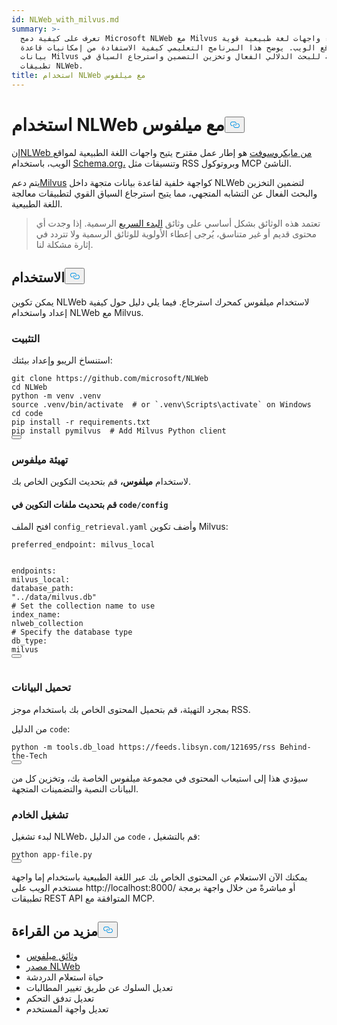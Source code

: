 ```yaml
---
id: NLWeb_with_milvus.md
summary: >-
  تعرف على كيفية دمج Microsoft NLWeb مع Milvus لإنشاء واجهات لغة طبيعية قوية
  لمواقع الويب. يوضح هذا البرنامج التعليمي كيفية الاستفادة من إمكانيات قاعدة
  بيانات Milvus المتجهة للبحث الدلالي الفعال وتخزين التضمين واسترجاع السياق في
  تطبيقات NLWeb.
title: استخدام NLWeb مع ميلفوس
---
```

<h1 id="Using-NLWeb-with-Milvus" class="common-anchor-header">استخدام NLWeb مع ميلفوس<button data-href="#Using-NLWeb-with-Milvus" class="anchor-icon" translate="no">
      <svg translate="no"
        aria-hidden="true"
        focusable="false"
        height="20"
        version="1.1"
        viewBox="0 0 16 16"
        width="16"
      >
        <path
          fill="#0092E4"
          fill-rule="evenodd"
          d="M4 9h1v1H4c-1.5 0-3-1.69-3-3.5S2.55 3 4 3h4c1.45 0 3 1.69 3 3.5 0 1.41-.91 2.72-2 3.25V8.59c.58-.45 1-1.27 1-2.09C10 5.22 8.98 4 8 4H4c-.98 0-2 1.22-2 2.5S3 9 4 9zm9-3h-1v1h1c1 0 2 1.22 2 2.5S13.98 12 13 12H9c-.98 0-2-1.22-2-2.5 0-.83.42-1.64 1-2.09V6.25c-1.09.53-2 1.84-2 3.25C6 11.31 7.55 13 9 13h4c1.45 0 3-1.69 3-3.5S14.5 6 13 6z"
        ></path>
      </svg>
    </button></h1><p>إن<a href="https://github.com/microsoft/NLWeb">NLWeb من مايكروسوفت</a> هو إطار عمل مقترح يتيح واجهات اللغة الطبيعية لمواقع الويب، باستخدام <a href="https://schema.org/">Schema.org،</a> وتنسيقات مثل RSS وبروتوكول MCP الناشئ.</p>
<p>يتم دعم<a href="https://milvus.io/">Milvus</a> كواجهة خلفية لقاعدة بيانات متجهة داخل NLWeb لتضمين التخزين والبحث الفعال عن التشابه المتجهي، مما يتيح استرجاع السياق القوي لتطبيقات معالجة اللغة الطبيعية.</p>
<blockquote>
<p>تعتمد هذه الوثائق بشكل أساسي على وثائق <a href="https://github.com/microsoft/NLWeb/blob/main/HelloWorld.md">البدء السريع</a> الرسمية. إذا وجدت أي محتوى قديم أو غير متناسق، يُرجى إعطاء الأولوية للوثائق الرسمية ولا تتردد في إثارة مشكلة لنا.</p>
</blockquote>
<h2 id="Usage" class="common-anchor-header">الاستخدام<button data-href="#Usage" class="anchor-icon" translate="no">
      <svg translate="no"
        aria-hidden="true"
        focusable="false"
        height="20"
        version="1.1"
        viewBox="0 0 16 16"
        width="16"
      >
        <path
          fill="#0092E4"
          fill-rule="evenodd"
          d="M4 9h1v1H4c-1.5 0-3-1.69-3-3.5S2.55 3 4 3h4c1.45 0 3 1.69 3 3.5 0 1.41-.91 2.72-2 3.25V8.59c.58-.45 1-1.27 1-2.09C10 5.22 8.98 4 8 4H4c-.98 0-2 1.22-2 2.5S3 9 4 9zm9-3h-1v1h1c1 0 2 1.22 2 2.5S13.98 12 13 12H9c-.98 0-2-1.22-2-2.5 0-.83.42-1.64 1-2.09V6.25c-1.09.53-2 1.84-2 3.25C6 11.31 7.55 13 9 13h4c1.45 0 3-1.69 3-3.5S14.5 6 13 6z"
        ></path>
      </svg>
    </button></h2><p>يمكن تكوين NLWeb لاستخدام ميلفوس كمحرك استرجاع. فيما يلي دليل حول كيفية إعداد واستخدام NLWeb مع Milvus.</p>
<h3 id="Installation" class="common-anchor-header">التثبيت</h3><p>استنساخ الريبو وإعداد بيئتك:</p>
<pre><code translate="no" class="language-bash">git <span class="hljs-built_in">clone</span> https://github.com/microsoft/NLWeb
<span class="hljs-built_in">cd</span> NLWeb
python -m venv .venv
<span class="hljs-built_in">source</span> .venv/bin/activate  <span class="hljs-comment"># or `.venv\Scripts\activate` on Windows</span>
<span class="hljs-built_in">cd</span> code
pip install -r requirements.txt
pip install pymilvus  <span class="hljs-comment"># Add Milvus Python client</span>
<button class="copy-code-btn"></button></code></pre>
<h3 id="Configuring-Milvus" class="common-anchor-header">تهيئة ميلفوس</h3><p>لاستخدام <strong>ميلفوس،</strong> قم بتحديث التكوين الخاص بك.</p>
<h4 id="Update-config-files-in-codeconfig" class="common-anchor-header">قم بتحديث ملفات التكوين في <code translate="no">code/config</code></h4><p>افتح الملف <code translate="no">config_retrieval.yaml</code> وأضف تكوين Milvus:</p>
<pre><code translate="no" class="language-yaml"><span class="hljs-attr">preferred_endpoint:</span> <span class="hljs-string">milvus_local</span>

<span class="hljs-attr">endpoints:</span>
  <span class="hljs-attr">milvus_local:</span>
    <span class="hljs-attr">database_path:</span> <span class="hljs-string">&quot;../data/milvus.db&quot;</span>
    <span class="hljs-comment"># Set the collection name to use</span>
    <span class="hljs-attr">index_name:</span> <span class="hljs-string">nlweb_collection</span>
    <span class="hljs-comment"># Specify the database type</span>
    <span class="hljs-attr">db_type:</span> <span class="hljs-string">milvus</span>
<button class="copy-code-btn"></button></code></pre>
<h3 id="Loading-Data" class="common-anchor-header">تحميل البيانات</h3><p>بمجرد التهيئة، قم بتحميل المحتوى الخاص بك باستخدام موجز RSS.</p>
<p>من الدليل <code translate="no">code</code>:</p>
<pre><code translate="no" class="language-bash">python -m tools.db_load https://feeds.libsyn.com/121695/rss Behind-the-Tech
<button class="copy-code-btn"></button></code></pre>
<p>سيؤدي هذا إلى استيعاب المحتوى في مجموعة ميلفوس الخاصة بك، وتخزين كل من البيانات النصية والتضمينات المتجهة.</p>
<h3 id="Running-the-Server" class="common-anchor-header">تشغيل الخادم</h3><p>لبدء تشغيل NLWeb، من الدليل <code translate="no">code</code> ، قم بالتشغيل:</p>
<pre><code translate="no" class="language-bash">python app-file.py
<button class="copy-code-btn"></button></code></pre>
<p>يمكنك الآن الاستعلام عن المحتوى الخاص بك عبر اللغة الطبيعية باستخدام إما واجهة مستخدم الويب على http://localhost:8000/ أو مباشرةً من خلال واجهة برمجة تطبيقات REST API المتوافقة مع MCP.</p>
<h2 id="Further-Reading" class="common-anchor-header">مزيد من القراءة<button data-href="#Further-Reading" class="anchor-icon" translate="no">
      <svg translate="no"
        aria-hidden="true"
        focusable="false"
        height="20"
        version="1.1"
        viewBox="0 0 16 16"
        width="16"
      >
        <path
          fill="#0092E4"
          fill-rule="evenodd"
          d="M4 9h1v1H4c-1.5 0-3-1.69-3-3.5S2.55 3 4 3h4c1.45 0 3 1.69 3 3.5 0 1.41-.91 2.72-2 3.25V8.59c.58-.45 1-1.27 1-2.09C10 5.22 8.98 4 8 4H4c-.98 0-2 1.22-2 2.5S3 9 4 9zm9-3h-1v1h1c1 0 2 1.22 2 2.5S13.98 12 13 12H9c-.98 0-2-1.22-2-2.5 0-.83.42-1.64 1-2.09V6.25c-1.09.53-2 1.84-2 3.25C6 11.31 7.55 13 9 13h4c1.45 0 3-1.69 3-3.5S14.5 6 13 6z"
        ></path>
      </svg>
    </button></h2><ul>
<li><a href="https://milvus.io/docs">وثائق ميلفوس</a></li>
<li><a href="https://github.com/microsoft/NLWeb">مصدر NLWeb</a></li>
<li>حياة استعلام الدردشة</li>
<li>تعديل السلوك عن طريق تغيير المطالبات</li>
<li>تعديل تدفق التحكم</li>
<li>تعديل واجهة المستخدم</li>
</ul>
